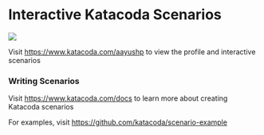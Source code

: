 # Interactive Katacoda Scenarios

[![](http://shields.katacoda.com/katacoda/aayushp/count.svg)](https://www.katacoda.com/aayushp "Get your profile on Katacoda.com")

Visit https://www.katacoda.com/aayushp to view the profile and interactive scenarios

### Writing Scenarios
Visit https://www.katacoda.com/docs to learn more about creating Katacoda scenarios

For examples, visit https://github.com/katacoda/scenario-example

